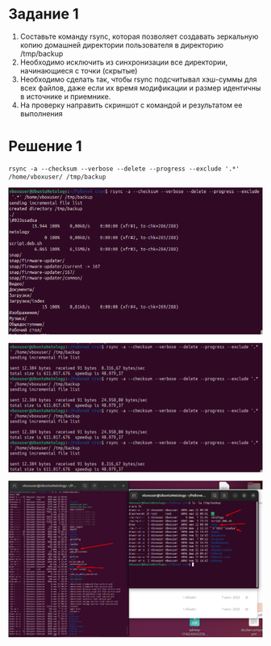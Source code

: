 # Задание 1

1. Составьте команду rsync, которая позволяет создавать зеркальную копию домашней директории пользователя в директорию /tmp/backup
2. Необходимо исключить из синхронизации все директории, начинающиеся с точки (скрытые)
3. Необходимо сделать так, чтобы rsync подсчитывал хэш-суммы для всех файлов, даже если их время модификации и размер идентичны в источнике и приемнике.
4. На проверку направить скриншот с командой и результатом ее выполнения

# Решение 1

```
rsync -a --checksum --verbose --delete --progress --exclude '.*' /home/vboxuser/ /tmp/backup
```

![alt text](https://github.com/llenar/-_-/blob/main/screen/Screenshot_1.png)

![alt text](https://github.com/llenar/-_-/blob/main/screen/Screenshot_2.png)

![alt text](https://github.com/llenar/-_-/blob/main/screen/Screenshot_3.png)
